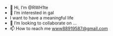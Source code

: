 - 👋 Hi, I’m @RWH1te
- 👀 I’m interested in gal
- I want to have a meaningful life
- 💞️ I’m looking to collaborate on ...
- 📫 How to reach me www88919587@gmail.com

<!---
RWH1te/RWH1te is a ✨ special ✨ repository because its `README.md` (this file) appears on your GitHub profile.
You can click the Preview link to take a look at your changes.
--->
